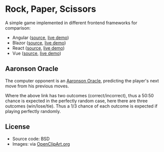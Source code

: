 # Rock, Paper, Scissors

A simple game implemented in different frontend frameworks for comparison:

* Angular ([source](https://github.com/Daniel-Methfessel/rock-paper-scissors/tree/master/angular), [live demo](https://angular.rock-paper-scissors.dame-software.com/))
* Blazor ([source](https://github.com/Daniel-Methfessel/rock-paper-scissors/tree/master/blazor), [live demo](https://blazor.rock-paper-scissors.dame-software.com/))
* React ([source](https://github.com/Daniel-Methfessel/rock-paper-scissors/tree/master/reactjs), [live demo](https://react.rock-paper-scissors.dame-software.com/))
* Vue ([source](https://github.com/Daniel-Methfessel/rock-paper-scissors/tree/master/vue), [live demo](https://vue.rock-paper-scissors.dame-software.com/))

## Aaronson Oracle

The computer opponent is an [Aaronson Oracle](https://github.com/elsehow/aaronson-oracle/tree/master),
predicting the player's next move from his previous moves.

Where the above link has two outcomes (correct/incorrect),
thus a 50:50 chance is expected in the perfectly random case,
here there are three outcomes (win/lose/tie).
Thus a 1/3 chance of each outcome is expected if playing perfectly randomly.

## License

* Source code: BSD
* Images: via [OpenClipArt.org](https://openclipart.org/detail/325653/rock-scissors-paper)


